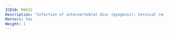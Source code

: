 ```yaml
---
ICD10: M4632
Description: "Infection of intervertebral disc (pyogenic): Cervical region"
Matters: Yes
Weight: 1
---
```


